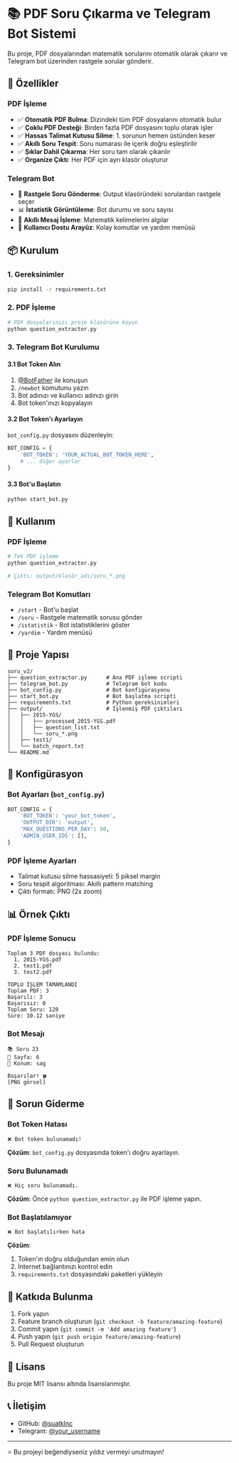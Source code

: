 # 📚 PDF Soru Çıkarma ve Telegram Bot Sistemi

Bu proje, PDF dosyalarından matematik sorularını otomatik olarak çıkarır ve Telegram bot üzerinden rastgele sorular gönderir.

## 🚀 Özellikler

### PDF İşleme
- ✅ **Otomatik PDF Bulma**: Dizindeki tüm PDF dosyalarını otomatik bulur
- ✅ **Çoklu PDF Desteği**: Birden fazla PDF dosyasını toplu olarak işler
- ✅ **Hassas Talimat Kutusu Silme**: 1. sorunun hemen üstünden keser
- ✅ **Akıllı Soru Tespit**: Soru numarası ile içerik doğru eşleştirilir
- ✅ **Şıklar Dahil Çıkarma**: Her soru tam olarak çıkarılır
- ✅ **Organize Çıktı**: Her PDF için ayrı klasör oluşturur

### Telegram Bot
- 🤖 **Rastgele Soru Gönderme**: Output klasöründeki sorulardan rastgele seçer
- 📊 **İstatistik Görüntüleme**: Bot durumu ve soru sayısı
- 🎯 **Akıllı Mesaj İşleme**: Matematik kelimelerini algılar
- 📱 **Kullanıcı Dostu Arayüz**: Kolay komutlar ve yardım menüsü

## 📦 Kurulum

### 1. Gereksinimler
```bash
pip install -r requirements.txt
```

### 2. PDF İşleme
```bash
# PDF dosyalarınızı proje klasörüne koyun
python question_extractor.py
```

### 3. Telegram Bot Kurulumu

#### 3.1 Bot Token Alın
1. [@BotFather](https://t.me/BotFather) ile konuşun
2. `/newbot` komutunu yazın
3. Bot adınızı ve kullanıcı adınızı girin
4. Bot token'ınızı kopyalayın

#### 3.2 Bot Token'ı Ayarlayın
`bot_config.py` dosyasını düzenleyin:
```python
BOT_CONFIG = {
    'BOT_TOKEN': 'YOUR_ACTUAL_BOT_TOKEN_HERE',
    # ... diğer ayarlar
}
```

#### 3.3 Bot'u Başlatın
```bash
python start_bot.py
```

## 🎯 Kullanım

### PDF İşleme
```bash
# Tek PDF işleme
python question_extractor.py

# Çıktı: output/klasör_adı/soru_*.png
```

### Telegram Bot Komutları
- `/start` - Bot'u başlat
- `/soru` - Rastgele matematik sorusu gönder
- `/istatistik` - Bot istatistiklerini göster
- `/yardim` - Yardım menüsü

## 📁 Proje Yapısı

```
soru_v2/
├── question_extractor.py      # Ana PDF işleme scripti
├── telegram_bot.py            # Telegram bot kodu
├── bot_config.py              # Bot konfigürasyonu
├── start_bot.py               # Bot başlatma scripti
├── requirements.txt           # Python gereksinimleri
├── output/                    # İşlenmiş PDF çıktıları
│   ├── 2015-YGS/
│   │   ├── processed_2015-YGS.pdf
│   │   ├── question_list.txt
│   │   └── soru_*.png
│   ├── test1/
│   └── batch_report.txt
└── README.md
```

## 🔧 Konfigürasyon

### Bot Ayarları (`bot_config.py`)
```python
BOT_CONFIG = {
    'BOT_TOKEN': 'your_bot_token',
    'OUTPUT_DIR': 'output',
    'MAX_QUESTIONS_PER_DAY': 50,
    'ADMIN_USER_IDS': [],
}
```

### PDF İşleme Ayarları
- Talimat kutusu silme hassasiyeti: 5 piksel margin
- Soru tespit algoritması: Akıllı pattern matching
- Çıktı formatı: PNG (2x zoom)

## 📊 Örnek Çıktı

### PDF İşleme Sonucu
```
Toplam 3 PDF dosyası bulundu:
  1. 2015-YGS.pdf
  2. test1.pdf
  3. test2.pdf

TOPLU İŞLEM TAMAMLANDI
Toplam PDF: 3
Başarılı: 3
Başarısız: 0
Toplam Soru: 120
Süre: 10.12 saniye
```

### Bot Mesajı
```
📚 Soru 23
📄 Sayfa: 6
📍 Konum: sag

Başarılar! 🍀
[PNG görsel]
```

## 🐛 Sorun Giderme

### Bot Token Hatası
```
❌ Bot token bulunamadı!
```
**Çözüm**: `bot_config.py` dosyasında token'ı doğru ayarlayın.

### Soru Bulunamadı
```
❌ Hiç soru bulunamadı.
```
**Çözüm**: Önce `python question_extractor.py` ile PDF işleme yapın.

### Bot Başlatılamıyor
```
❌ Bot başlatılırken hata
```
**Çözüm**: 
1. Token'ın doğru olduğundan emin olun
2. İnternet bağlantınızı kontrol edin
3. `requirements.txt` dosyasındaki paketleri yükleyin

## 🤝 Katkıda Bulunma

1. Fork yapın
2. Feature branch oluşturun (`git checkout -b feature/amazing-feature`)
3. Commit yapın (`git commit -m 'Add amazing feature'`)
4. Push yapın (`git push origin feature/amazing-feature`)
5. Pull Request oluşturun

## 📄 Lisans

Bu proje MIT lisansı altında lisanslanmıştır.

## 📞 İletişim

- GitHub: [@suatklnc](https://github.com/suatklnc)
- Telegram: [@your_username](https://t.me/your_username)

---

⭐ Bu projeyi beğendiyseniz yıldız vermeyi unutmayın!
